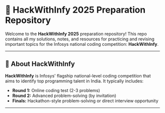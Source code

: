 # 🚀 HackWithInfy 2025 Preparation Repository

Welcome to the **HackWithInfy 2025** preparation repository! This repo contains all my solutions, notes, and resources for practicing and revising important topics for the Infosys national coding competition: **HackWithInfy**.

---

## 📌 About HackWithInfy

**HackWithInfy** is Infosys' flagship national-level coding competition that aims to identify top programming talent in India. It typically includes:

- **Round 1:** Online coding test (2-3 problems)
- **Round 2:** Advanced problem-solving (by invitation)
- **Finals:** Hackathon-style problem-solving or direct interview opportunity

---



